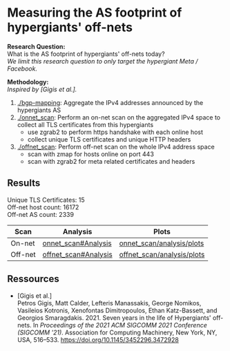 # Measuring the AS footprint of hypergiants' off-nets

**Research Question:**  
What is the AS footprint of hypergiants' off-nets today?  
*We limit this research question to only target the hypergiant Meta / Facebook.*

**Methodology:**  
*Inspired by [Gigis et al.].*
1. [./bgp-mapping](./bgp-mapping/): Aggregate the IPv4 addresses announced by the hypergiants AS  
2. [./onnet_scan](./onnet_scan/): Perform an on-net scan on the aggregated IPv4 space to collect all TLS certificates from this hypergiants  
    - use zgrab2 to perform https handshake with each online host
    - collect unique TLS certificates and unique HTTP headers
3. [./offnet_scan](./offnet_scan/): Perform off-net scan on the whole IPv4 address space
    - scan with zmap for hosts online on port 443
    - scan with zgrab2 for meta related certificates and headers

## Results

Unique TLS Certificates: 15  
Off-net host count: 16172  
Off-net AS count: 2339  

Scan | Analysis | Plots
-|-|-
On-net | [onnet_scan#Analysis](./onnet_scan/README.md#analysis) | [onnet_scan/analysis/plots](onnet_scan/analysis/plots)
Off-net | [offnet_scan#Analysis](./offnet_scan/README.md#analysis) | [offnet_scan/analysis/plots](offnet_scan/analysis/plots)


## Ressources

- [Gigis et al.]  
  Petros Gigis, Matt Calder, Lefteris Manassakis, George Nomikos, Vasileios Kotronis, Xenofontas Dimitropoulos, Ethan Katz-Bassett, and Georgios Smaragdakis. 2021. Seven years in the life of Hypergiants' off-nets. In *Proceedings of the 2021 ACM SIGCOMM 2021 Conference (SIGCOMM '21)*. Association for Computing Machinery, New York, NY, USA, 516–533. <https://doi.org/10.1145/3452296.3472928>
